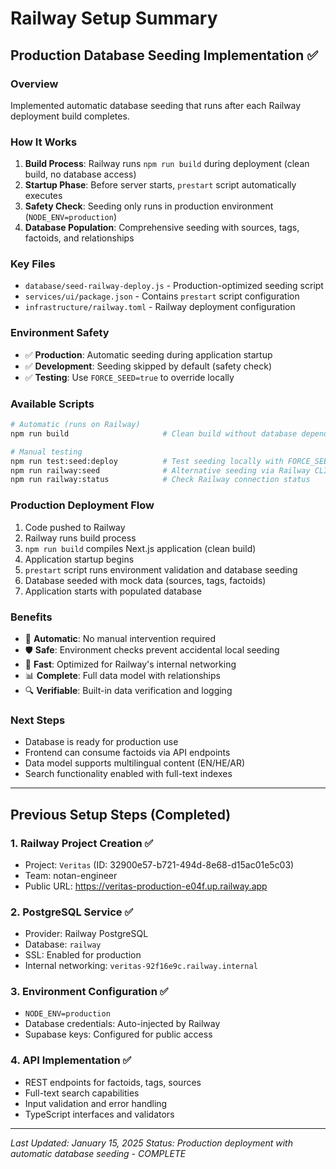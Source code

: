 # Railway Setup Summary

## Production Database Seeding Implementation ✅

### Overview
Implemented automatic database seeding that runs after each Railway deployment build completes.

### How It Works
1. **Build Process**: Railway runs `npm run build` during deployment (clean build, no database access)
2. **Startup Phase**: Before server starts, `prestart` script automatically executes
3. **Safety Check**: Seeding only runs in production environment (`NODE_ENV=production`)
4. **Database Population**: Comprehensive seeding with sources, tags, factoids, and relationships

### Key Files
- `database/seed-railway-deploy.js` - Production-optimized seeding script
- `services/ui/package.json` - Contains `prestart` script configuration
- `infrastructure/railway.toml` - Railway deployment configuration

### Environment Safety
- ✅ **Production**: Automatic seeding during application startup
- ✅ **Development**: Seeding skipped by default (safety check)
- ✅ **Testing**: Use `FORCE_SEED=true` to override locally

### Available Scripts
```bash
# Automatic (runs on Railway)
npm run build                     # Clean build without database dependency

# Manual testing
npm run test:seed:deploy          # Test seeding locally with FORCE_SEED=true
npm run railway:seed              # Alternative seeding via Railway CLI
npm run railway:status            # Check Railway connection status
```

### Production Deployment Flow
1. Code pushed to Railway
2. Railway runs build process
3. `npm run build` compiles Next.js application (clean build)
4. Application startup begins
5. `prestart` script runs environment validation and database seeding
6. Database seeded with mock data (sources, tags, factoids)
7. Application starts with populated database

### Benefits
- 🔄 **Automatic**: No manual intervention required
- 🛡️ **Safe**: Environment checks prevent accidental local seeding  
- 🚀 **Fast**: Optimized for Railway's internal networking
- 📊 **Complete**: Full data model with relationships
- 🔍 **Verifiable**: Built-in data verification and logging

### Next Steps
- Database is ready for production use
- Frontend can consume factoids via API endpoints
- Data model supports multilingual content (EN/HE/AR)
- Search functionality enabled with full-text indexes

---

## Previous Setup Steps (Completed)

### 1. Railway Project Creation ✅
- Project: `Veritas` (ID: 32900e57-b721-494d-8e68-d15ac01e5c03)
- Team: notan-engineer
- Public URL: https://veritas-production-e04f.up.railway.app

### 2. PostgreSQL Service ✅  
- Provider: Railway PostgreSQL
- Database: `railway`
- SSL: Enabled for production
- Internal networking: `veritas-92f16e9c.railway.internal`

### 3. Environment Configuration ✅
- `NODE_ENV=production`
- Database credentials: Auto-injected by Railway
- Supabase keys: Configured for public access

### 4. API Implementation ✅
- REST endpoints for factoids, tags, sources
- Full-text search capabilities
- Input validation and error handling
- TypeScript interfaces and validators

---

*Last Updated: January 15, 2025*
*Status: Production deployment with automatic database seeding - COMPLETE* 